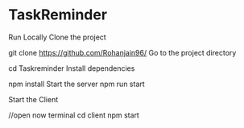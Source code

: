 # TaskReminder
Run Locally
Clone the project

git clone https://github.com/Rohanjain96/
Go to the project directory

cd Taskreminder
Install dependencies

  npm install
Start the server
npm run start


Start the Client

  //open now terminal
  cd client
  npm start
